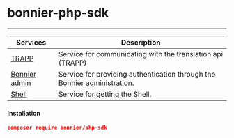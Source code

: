 # bonnier-php-sdk

---------

| Services      | Description   |
| ------------- | ------------- |
| [TRAPP](trapp.md) | Service for communicating with the translation api (TRAPP) |
| [Bonnier admin](bonnier-admin.md) | Service for providing authentication through the Bonnier administration. |
| [Shell](shell.md) | Service for getting the Shell. |


#### Installation

```json
composer require bonnier/php-sdk
```
